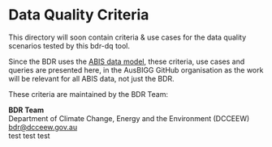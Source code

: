 # Data Quality Criteria

This directory will soon contain criteria & use cases for the data quality scenarios tested by this bdr-dq tool. 

Since the BDR uses the [ABIS data model](https://linked.data.gov.au/def/abis), these criteria, use cases and queries are presented here, in the AusBIGG GitHub organisation as the work will be relevant for all ABIS data, not just the BDR.

These criteria are maintained by the BDR Team:

**BDR Team**  
Department of Climate Change, Energy and the Environment (DCCEEW)  
<bdr@dcceew.gov.au>  
test test test
